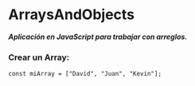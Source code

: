 # ArraysAndObjects
**_Aplicación en JavaScript para trabajar con arreglos._**

### Crear un Array:

```const miArray = ["David", "Juan", "Kevin"];```

